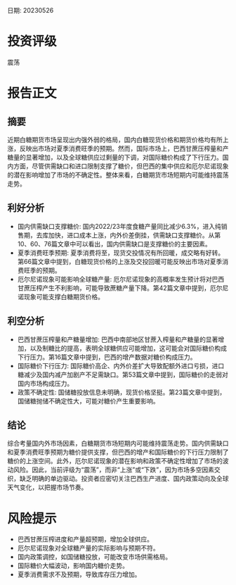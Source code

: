 
日期: 20230526

# 投资评级

震荡

# 报告正文

## 摘要

近期白糖期货市场呈现出内强外弱的格局，国内白糖现货价格和期货价格均有所上涨，反映出市场对夏季消费旺季的预期。然而，国际市场上，巴西甘蔗压榨量和产糖量的显著增加，以及全球糖供应过剩量的下调，对国际糖价构成了下行压力。国内方面，尽管供需缺口和进口限制支撑了糖价，但巴西的集中供应和厄尔尼诺现象的潜在影响增加了市场的不确定性。整体来看，白糖期货市场短期内可能维持震荡走势。

## 利好分析

* 国内供需缺口支撑糖价: 国内2022/23年度食糖产量同比减少6.3%，进入纯销售期，去库加快，进口成本上涨，内外价差倒挂，供需缺口支撑糖价。从第10、60、76篇文章中可以看出，国内供需缺口是支撑糖价的主要因素。
* 夏季消费旺季预期: 夏季消费将至，现货交投情况有所回暖，成交略有好转。第66篇文章中提到，白糖现货价格的上涨及交投回暖可能反映出市场对夏季消费旺季的预期。
* 厄尔尼诺现象可能影响全球糖产量: 厄尔尼诺现象的高概率发生预计将对巴西甘蔗压榨产生不利影响，可能导致蔗糖产量下降。第42篇文章中提到，厄尔尼诺现象可能支撑白糖期货价格。

## 利空分析

* 巴西甘蔗压榨量和产糖量增加: 巴西中南部地区甘蔗入榨量和产糖量的显著增加，以及制糖比的提高，表明全球糖供应可能增加，这可能会对国际糖价构成下行压力。第16篇文章中提到，巴西的增产数据对糖价构成压力。
* 国际糖价下行压力: 国际糖价高企、内外价差扩大导致配额外进口亏损，进口糖减少及国内减产加剧产不足需缺口。第53篇文章中提到，国际糖价的走弱对国内市场构成压力。
* 政策不确定性: 国储糖投放信息未明确，现货价格坚挺。第23篇文章中提到，国储糖抛储不确定性大，可能对糖价产生重要影响。

## 结论

综合考量国内外市场因素，白糖期货市场短期内可能维持震荡走势。国内供需缺口和夏季消费旺季预期为糖价提供支撑，但巴西的增产和国际糖价的下行压力限制了糖价的上涨空间。此外，厄尔尼诺现象的潜在影响和政策不确定性增加了市场的波动风险。因此，当前评级为“震荡”，而非“上涨”或“下跌”，因为市场多空因素交织，缺乏明确的单边驱动。投资者应密切关注巴西生产进度、国内政策动向及全球天气变化，以把握市场节奏。

# 风险提示

* 巴西甘蔗压榨进度和产量超预期，增加全球供应。
* 厄尔尼诺现象对全球糖产量的实际影响与预期不符。
* 国内政策调控，如国储糖投放，可能改变市场供需格局。
* 国际糖价大幅波动，影响国内糖价走势。
* 夏季消费需求不及预期，导致库存压力增加。
